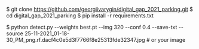 $ git clone https://github.com/georgiivarygin/digital_gap_2021_parking.git
$ cd digital_gap_2021_parking
$ pip install -r requirements.txt

$ python detect.py --weights best.pt --img 320 --conf 0.4 --save-txt --source 25-11-2021_01-18-30_PM_png.rf.dacf4c0e5d3f7766f8e25313fde32347.jpg # or your image


